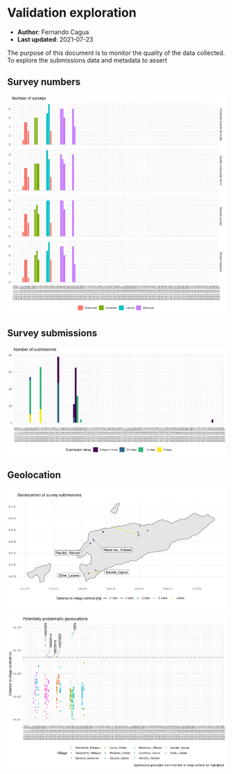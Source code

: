 Validation exploration
================

-   **Author**: Fernando Cagua
-   **Last updated**: 2021-07-23

The purpose of this document is to monitor the quality of the data
collected. To explore the submissions data and metadata to assert

## Survey numbers

![](validation_files/figure-gfm/n-surveys-1.png)<!-- -->

## Survey submissions

![](validation_files/figure-gfm/submission-delay-1.png)<!-- -->

## Geolocation

![](validation_files/figure-gfm/gis-timor-submissions-1.png)<!-- -->

![](validation_files/figure-gfm/distance-to-centroid-1.png)<!-- -->
